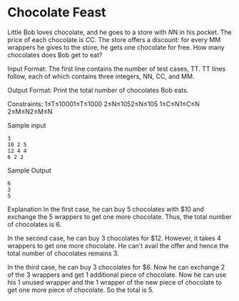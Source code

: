 Chocolate Feast
=============

Little Bob loves chocolate, and he goes to a store with $N$N in his pocket. The price of each chocolate is $C$C. The store offers a discount: for every MM wrappers he gives to the store, he gets one chocolate for free. How many chocolates does Bob get to eat?

Input Format: 
The first line contains the number of test cases, TT. 
TT lines follow, each of which contains three integers, NN, CC, and MM.

Output Format: 
Print the total number of chocolates Bob eats.

Constraints: 
1≤T≤10001≤T≤1000 
2≤N≤1052≤N≤105 
1≤C≤N1≤C≤N 
2≤M≤N2≤M≤N

Sample input
```
3
10 2 5
12 4 4
6 2 2
```
Sample Output
```
6
3
5
```
Explanation 
In the first case, he can buy 5 chocolates with $10 and exchange the 5 wrappers to get one more chocolate. Thus, the total number of chocolates is 6.

In the second case, he can buy 3 chocolates for $12. However, it takes 4 wrappers to get one more chocolate. He can't avail the offer and hence the total number of chocolates remains 3.

In the third case, he can buy 3 chocolates for $6. Now he can exchange 2 of the 3 wrappers and get 1 additional piece of chocolate. Now he can use his 1 unused wrapper and the 1 wrapper of the new piece of chocolate to get one more piece of chocolate. So the total is 5.